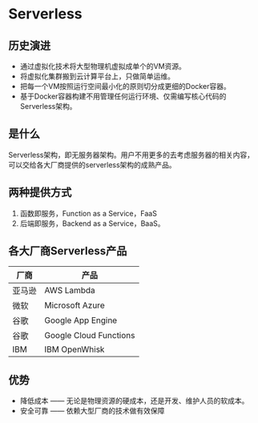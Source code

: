 # Serverless

## 历史演进

* 通过虚拟化技术将大型物理机虚拟成单个的VM资源。
* 将虚拟化集群搬到云计算平台上，只做简单运维。
* 把每一个VM按照运行空间最小化的原则切分成更细的Docker容器。
* 基于Docker容器构建不用管理任何运行环境、仅需编写核心代码的Serverless架构。

## 是什么

Serverless架构，即无服务器架构。用户不用更多的去考虑服务器的相关内容，可以交给各大厂商提供的serverless架构的成熟产品。

## 两种提供方式

1. 函数即服务，Function as a Service，FaaS
2. 后端即服务，Backend as a Service，BaaS。

## 各大厂商Serverless产品

|厂商|产品|
|---|---|
|亚马逊|AWS Lambda|
|微软|Microsoft Azure|
|谷歌|Google App Engine|
|谷歌|Google Cloud Functions|
|IBM|IBM OpenWhisk|

## 优势

* 降低成本 —— 无论是物理资源的硬成本，还是开发、维护人员的软成本。
* 安全可靠 —— 依赖大型厂商的技术做有效保障

